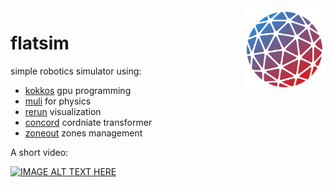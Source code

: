 
<img align="right" width="26%" src="./book/src/images/logo.png">

flatsim
===

simple robotics simulator using:
- [kokkos](https://github.com/kokkos/kokkos) gpu programming
- [muli](https://github.com/Sopiro/Muli) for physics
- [rerun](https://github.com/rerun-io/rerun) visualization
- [concord](https://github.com/onlyhead/concord) cordniate transformer
- [zoneout](https://github.com/onlyhead/zoneout) zones management


A short video:

[![IMAGE ALT TEXT HERE](https://img.youtube.com/vi/xjRNYtFulUs/0.jpg)](https://www.youtube.com/watch?v=xjRNYtFulUs)

